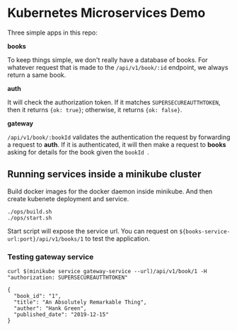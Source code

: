 # Kubernetes Microservices Demo

Three simple apps in this repo:

**books**

To keep things simple, we don't really have a database of books.
For whatever request that is made to the `/api/v1/book/:id` endpoint, we always return a same book.

**auth**

It will check the authorization token.
If it matches `SUPERSECUREAUTTHTOKEN`, then it returns `{ok: true}`;
otherwise, it returns `{ok: false}`.

**gateway**

`/api/v1/book/:bookId` validates the authentication the request by forwarding a request to **auth**.
If it is authenticated, it will then make a request to **books** asking for details for the book given the `bookId `.

## Running services inside a minikube cluster

Build docker images for the docker daemon inside minikube.
And then create kubenete deployment and service.

```
./ops/build.sh
./ops/start.sh
```
Start script will expose the service url. You can request on ```${books-service-url:port}/api/v1/books/1``` to test the application.

### Testing gateway service
```
curl $(minikube service gateway-service --url)/api/v1/book/1 -H "authorization: SUPERSECUREAUTTHTOKEN"

{
  "book_id": "1",
  "title": "An Absolutely Remarkable Thing",
  "auther": "Hank Green",
  "published_date": "2019-12-15"
}
```